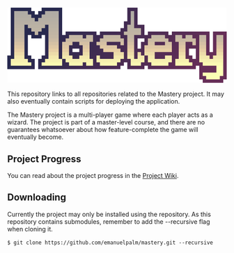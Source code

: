 ![Mastery Logo](https://github.com/emanuelpalm/mastery/blob/master/docs/pics/mastery-logo.png)

This repository links to all repositories related to the Mastery project. It may also eventually contain scripts for deploying the application.

The Mastery project is a multi-player game where each player acts as a wizard. The project is part of a master-level course, and there are no guarantees whatsoever about how feature-complete the game will eventually become.

## Project Progress

You can read about the project progress in the [Project Wiki](https://github.com/emanuelpalm/mastery/wiki).

## Downloading

Currently the project may only be installed using the repository. As this repository contains submodules, remember to add the --recursive flag when cloning it.

	$ git clone https://github.com/emanuelpalm/mastery.git --recursive
